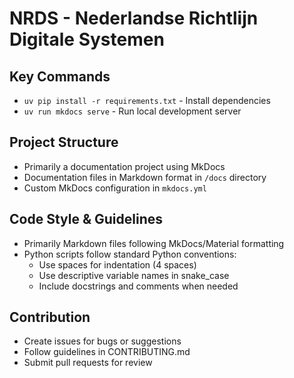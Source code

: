 # NRDS - Nederlandse Richtlijn Digitale Systemen

## Key Commands
- `uv pip install -r requirements.txt` - Install dependencies
- `uv run mkdocs serve` - Run local development server

## Project Structure
- Primarily a documentation project using MkDocs
- Documentation files in Markdown format in `/docs` directory
- Custom MkDocs configuration in `mkdocs.yml`

## Code Style & Guidelines
- Primarily Markdown files following MkDocs/Material formatting
- Python scripts follow standard Python conventions:
  - Use spaces for indentation (4 spaces)
  - Use descriptive variable names in snake_case
  - Include docstrings and comments when needed

## Contribution
- Create issues for bugs or suggestions
- Follow guidelines in CONTRIBUTING.md
- Submit pull requests for review
